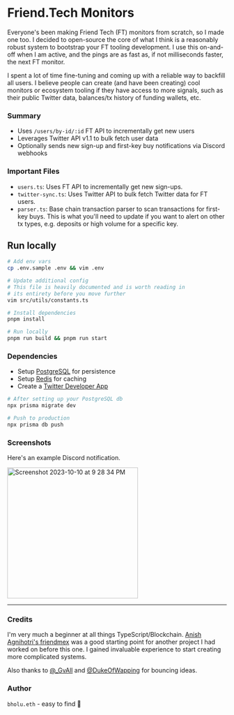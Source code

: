 # Friend.Tech Monitors

Everyone's been making Friend Tech (FT) monitors from scratch, so I made one too. I decided to open-source the core of what I think is a reasonably robust system to bootstrap your FT tooling development. I use this on-and-off when I am active, and the pings are as fast as, if not milliseconds faster, the next FT monitor.

I spent a lot of time fine-tuning and coming up with a reliable way to backfill all users. I believe people can create (and have been creating) cool monitors or ecosystem tooling if they have access to more signals, such as their public Twitter data, balances/tx history of funding wallets, etc.

### Summary

- Uses `/users/by-id/:id` FT API to incrementally get new users
- Leverages Twitter API v1.1 to bulk fetch user data
- Optionally sends new sign-up and first-key buy notifications via Discord webhooks

### Important Files

- `users.ts`: Uses FT API to incrementally get new sign-ups.
- `twitter-sync.ts`: Uses Twitter API to bulk fetch Twitter data for FT users.
- `parser.ts`: Base chain transaction parser to scan transactions for first-key buys. This is what you'll need to update if you want to alert on other tx types, e.g. deposits or high volume for a specific key.

## Run locally

```bash
# Add env vars
cp .env.sample .env && vim .env

# Update additional config
# This file is heavily documented and is worth reading in
# its entirety before you move further
vim src/utils/constants.ts

# Install dependencies
pnpm install

# Run locally
pnpm run build && pnpm run start
```

### Dependencies

- Setup [PostgreSQL](https://www.postgresql.org/) for persistence
- Setup [Redis](https://redis.io/) for caching
- Create a [Twitter Developer App](https://developer.twitter.com/en)

```bash
# After setting up your PostgreSQL db
npx prisma migrate dev

# Push to production
npx prisma db push
```

### Screenshots
Here's an example Discord notification.

<img width="300" alt="Screenshot 2023-10-10 at 9 28 34 PM" src="https://github.com/bholuhacks/friendtech-monitors/assets/147568088/3851224c-6d38-4b1d-84c9-e2bb347abe51">

---

### Credits

I'm very much a beginner at all things TypeScript/Blockchain. [Anish Agnihotri's friendmex](https://github.com/Anish-Agnihotri/friendmex) was a good starting point for another project I had worked on before this one. I gained invaluable experience to start creating more complicated systems.

Also thanks to [@\_GvAll](https://twitter.com/_GvAll) and [@DukeOfWapping](https://twitter.com/DukeOfWapping) for bouncing ideas.

### Author

`bholu.eth` - easy to find 🫡
